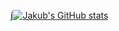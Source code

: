 j[![Jakub's GitHub stats](https://github-readme-stats.vercel.app/api?username=JakubChudik&count_private=true&show_icons=true)](https://github.com/anuraghazra/github-readme-stats)

